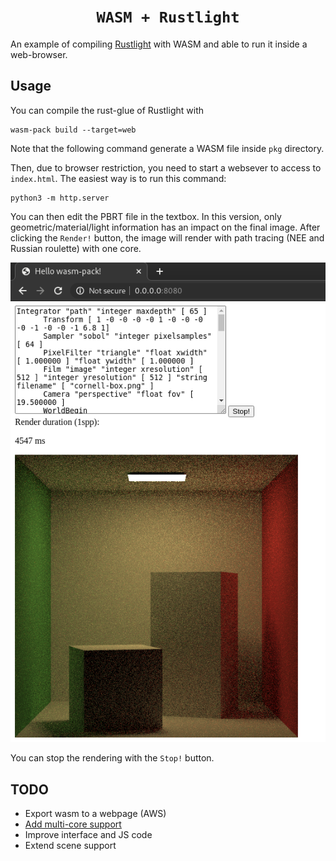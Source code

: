 <div align="center">
  <h1><code>WASM + Rustlight</code></h1>
</div>

An example of compiling [Rustlight](https://github.com/beltegeuse/rustlight) with WASM and able to run it inside a web-browser.

## Usage

You can compile the rust-glue of Rustlight with
```
wasm-pack build --target=web
```
Note that the following command generate a WASM file inside `pkg` directory. 

Then, due to browser restriction, you need to start a websever to access to `index.html`. The easiest way is to run this command:
```
python3 -m http.server
```

You can then edit the PBRT file in the textbox. In this version, only geometric/material/light information has an impact on the final image. After clicking the `Render!` button, the image will render with path tracing (NEE and Russian roulette) with one core.  

![screenshot](https://raw.githubusercontent.com/beltegeuse/rustlight-web/master/assets/screenshot.png)

You can stop the rendering with the `Stop!` button. 

## TODO

- Export wasm to a webpage (AWS)
- [Add multi-core support](https://github.com/rustwasm/wasm-bindgen/issues/2175)
- Improve interface and JS code
- Extend scene support